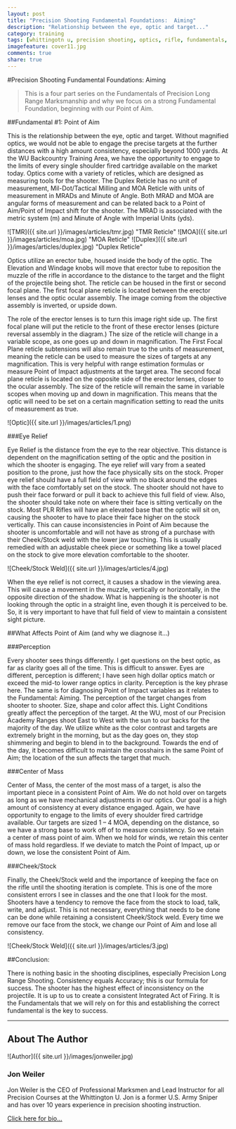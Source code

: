 ```yaml
---
layout: post
title: "Precision Shooting Fundamental Foundations:  Aiming"
description: "Relationship between the eye, optic and target..."
category: training
tags: [whittingotn u, precision shooting, optics, rifle, fundamentals, jon weiler]
imagefeature: cover11.jpg
comments: true
share: true
---
```

#Precision Shooting Fundamental Foundations:  Aiming

>This is a four part series on the Fundamentals of Precision Long Range Marksmanship and why we focus on a strong Fundamental Foundation, beginning with our Point of Aim.

##Fundamental #1:  Point of Aim

This is the relationship between the eye, optic and target.  Without magnified optics, we would not be able to engage the precise targets at the further distances with a high amount consistency, especially beyond 1000 yards.  At the WU Backcountry Training Area, we have the opportunity to engage to the limits of every single shoulder fired cartridge available on the market today.  Optics come with a variety of reticles, which are designed as measuring tools for the shooter.  The Duplex Reticle has no unit of measurement, Mil-Dot/Tactical Milling and MOA Reticle with units of measurement in MRADs and Minute of Angle.  Both MRAD and MOA are angular forms of measurement and can be related back to a Point of Aim/Point of Impact shift for the shooter.  The MRAD is associated with the metric system (m) and Minute of Angle with Imperial Units (yds). 

![TMR]({{ site.url }}/images/articles/tmr.jpg) "TMR Reticle" 
![MOA]({{ site.url }}/images/articles/moa.jpg) "MOA Reticle" 
![Duplex]({{ site.url }}/images/articles/duplex.jpg) "Duplex Reticle"

Optics utilize an erector tube, housed inside the body of the optic.  The Elevation and Windage knobs will move that erector tube to reposition the muzzle of the rifle in accordance to the distance to the target and the flight of the projectile being shot.  The reticle can be housed in the first or second focal plane.   The first focal plane reticle is located between the erector lenses and the optic ocular assembly.  The image coming from the objective assembly is inverted, or upside down.  

The role of the erector lenses is to turn this image right side up.  The first focal plane will put the reticle to the front of these erector lenses (picture reversal assembly in the diagram.)  The size of the reticle will change in a variable scope, as one goes up and down in magnification.  The First Focal Plane reticle subtensions will also remain true to the units of measurement, meaning the reticle can be used to measure the sizes of targets at any magnification.  This is very helpful with range estimation formulas or measure Point of Impact adjustments at the target area.  The second focal plane reticle is located on the opposite side of the erector lenses, closer to the ocular assembly.  The size of the reticle will remain the same in variable scopes when moving up and down in magnification.  This means that the optic will need to be set on a certain magnification setting to read the units of measurement as true.  

![Optic]({{ site.url }}/images/articles/1.png)

###Eye Relief

Eye Relief is the distance from the eye to the rear objective.  This distance is dependent on the magnification setting of the optic and the position in which the shooter is engaging.  The eye relief will vary from a seated position to the prone, just how the face physically sits on the stock.  Proper eye relief should have a full field of view with no black around the edges with the face comfortably set on the stock.  The shooter should not have to push their face forward or pull it back to achieve this full field of view.  Also, the shooter should take note on where their face is sitting vertically on the stock.  Most PLR Rifles will have an elevated base that the optic will sit on, causing the shooter to have to place their face higher on the stock vertically.  This can cause inconsistencies in Point of Aim because the shooter is uncomfortable and will not have as strong of a purchase with their Cheek/Stock weld with the lower jaw touching.  This is usually remedied with an adjustable cheek piece or something like a towel placed on the stock to give more elevation comfortable to the shooter.  

![Cheek/Stock Weld]({{ site.url }}/images/articles/4.jpg)

When the eye relief is not correct, it causes a shadow in the viewing area.  This will cause a movement in the muzzle, vertically or horizontally, in the opposite direction of the shadow.  What is happening is the shooter is not looking through the optic in a straight line, even though it is perceived to be.  So, it is very important to have that full field of view to maintain a consistent sight picture.

##What Affects Point of Aim (and why we diagnose it…)

###Perception 

Every shooter sees things differently.  I get questions on the best optic, as far as clarity goes all of the time.  This is difficult to answer.  Eyes are different, perception is different; I have seen high dollar optics match or exceed the mid-to lower range optics in clarity.  Perception is the key phrase here.  The same is for diagnosing Point of Impact variables as it relates to the Fundamental: Aiming.  The perception of the target changes from shooter to shooter.  Size, shape and color affect this.  Light Conditions greatly affect the perception of the target.  At the WU, most of our Precision Academy Ranges shoot East to West with the sun to our backs for the majority of the day.  We utilize white as the color contrast and targets are extremely bright in the morning, but as the day goes on, they stop shimmering and begin to blend in to the background.  Towards the end of the day, it becomes difficult to maintain the crosshairs in the same Point of Aim; the location of the sun affects the target that much.

###Center of Mass

Center of Mass, the center of the most mass of a target, is also the important piece in a consistent Point of Aim.  We do not hold over on targets as long as we have mechanical adjustments in our optics.  Our goal is a high amount of consistency at every distance engaged.  Again, we have opportunity to engage to the limits of every shoulder fired cartridge available.  Our targets are sized 1 – 4 MOA, depending on the distance, so we have a strong base to work off of to measure consistency.  So we retain a center of mass point of aim.  When we hold for winds, we retain this center of mass hold regardless.  If we deviate to match the Point of Impact, up or down, we lose the consistent Point of Aim.

###Cheek/Stock

Finally, the Cheek/Stock weld and the importance of keeping the face on the rifle until the shooting iteration is complete.  This is one of the more consistent errors I see in classes and the one that I look for the most.  Shooters have a tendency to remove the face from the stock to load, talk, write, and adjust.  This is not necessary, everything that needs to be done can be done while retaining a consistent Cheek/Stock weld.  Every time we remove our face from the stock, we change our Point of Aim and lose all consistency.

![Cheek/Stock Weld]({{ site.url }}/images/articles/3.jpg)

##Conclusion:

There is nothing basic in the shooting disciplines, especially Precision Long Range Shooting.  Consistency equals Accuracy; this is our formula for success.  The shooter has the highest effect of inconsistency on the projectile.  It is up to us to create a consistent Integrated Act of Firing.  It is the Fundamentals that we will rely on for this and establishing the correct fundamental is the key to success.

______________________________________________________


## About The Author

![Author]({{ site.url }}/images/jonweiler.jpg)

### Jon Weiler 

Jon Weiler is the CEO of Professional Marksmen and Lead Instructor for all Precision Courses at the Whittington U.  Jon is a former U.S. Army Sniper and has over 10 years experience in precision shooting instruction.

[Click here for bio...](http://professionalmarksmen.com/jon_weiler/)
